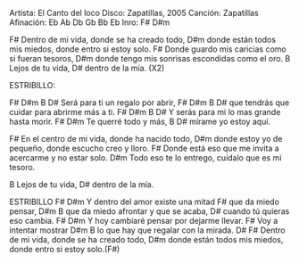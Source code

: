Artista:	El Canto del loco
Disco:		Zapatillas, 2005
Canción:	Zapatillas
Afinación: 	Eb Ab Db Gb Bb Eb
Inro: F# D#m

F#
Dentro de mi vida,
donde se ha creado todo,
D#m
donde están todos mis miedos,
donde entro si estoy solo.
F#
Donde guardo mis caricias como si fueran tesoros,
D#m
donde tengo mis sonrisas escondidas como el oro.
B
Lejos de tu vida,
D#
dentro de la mía. (X2)

ESTRIBILLO:

   F#      D#m     B          D#
Será para ti un regalo por abrir,
        F#         D#m         B          D#
que tendrás que cuidar para abrirme más a ti.
     F#      D#m        B             D#
Y serás para mi lo mas grande hasta morir.
       F#         D#m
Te querré todo y más,
    B             D#
mírame yo estoy aquí.

F#
En el centro de mi vida,
donde ha nacido todo,
D#m
donde estoy yo de pequeño,
donde escucho creo y lloro.
F#
Donde está eso que me invita a acercarme y no estar solo.
D#m
Todo eso te lo entrego,
cuídalo que es mi tesoro.

B
Lejos de tu vida,
D#
dentro de la mía.

ESTRIBILLO
            F#              D#m
Y dentro del amor existe una mitad
       F#
que da miedo pensar,
           D#m                   B
que da miedo afrontar y que se acaba,
                      D#
cuando tú quieras eso cambia.
             F#                 D#m
Y hoy cambiaré pensar por dejarme llevar.
            F#
Voy a intentar mostrar
               D#m               B
lo que hay que regalar con la mirada.
                   D#
F#
Dentro de mi vida,
donde se ha creado todo,
D#m
donde están todos mis miedos,
donde entro si estoy solo.(F#)